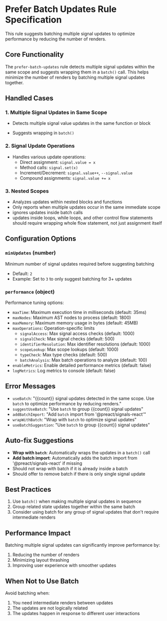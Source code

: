 # Prefer Batch Updates Rule Specification

This rule suggests batching multiple signal updates to optimize performance by reducing the number of renders.

## Core Functionality

The `prefer-batch-updates` rule detects multiple signal updates within the same scope and suggests wrapping them in a `batch()` call. This helps minimize the number of renders by batching multiple signal updates together.

## Handled Cases

### 1. Multiple Signal Updates in Same Scope

- Detects multiple signal value updates in the same function or block

- Suggests wrapping in `batch()`

### 2. Signal Update Operations

- Handles various update operations:
  - Direct assignment: `signal.value = x`
  - Method calls: `signal.set(x)`
  - Increment/Decrement: `signal.value++`, `--signal.value`
  - Compound assignments: `signal.value += x`

### 3. Nested Scopes

- Analyzes updates within nested blocks and functions
- Only reports when multiple updates occur in the same immediate scope
- ignores updates inside batch calls
- updates inside loops, while loops, and other control flow statements should require wrapping whole flow statement, not just assignment itself

## Configuration Options

### `minUpdates` (number)

Minimum number of signal updates required before suggesting batching

- Default: `2`
- Example: Set to `3` to only suggest batching for 3+ updates

### `performance` (object)

Performance tuning options:

- `maxTime`: Maximum execution time in milliseconds (default: 35ms)
- `maxNodes`: Maximum AST nodes to process (default: 1800)
- `maxMemory`: Maximum memory usage in bytes (default: 45MB)
- `maxOperations`: Operation-specific limits
  - `signalAccess`: Max signal access checks (default: 1000)
  - `signalCheck`: Max signal checks (default: 500)
  - `identifierResolution`: Max identifier resolutions (default: 1000)
  - `scopeLookup`: Max scope lookups (default: 1000)
  - `typeCheck`: Max type checks (default: 500)
  - `batchAnalysis`: Max batch operations to analyze (default: 100)
- `enableMetrics`: Enable detailed performance metrics (default: false)
- `logMetrics`: Log metrics to console (default: false)

## Error Messages

- `useBatch`: "{{count}} signal updates detected in the same scope. Use `batch` to optimize performance by reducing renders."
- `suggestUseBatch`: "Use `batch` to group {{count}} signal updates"
- `addBatchImport`: "Add `batch` import from '@preact/signals-react'"
- `wrapWithBatch`: "Wrap with `batch` to optimize signal updates"
- `useBatchSuggestion`: "Use `batch` to group {{count}} signal updates"

## Auto-fix Suggestions

- **Wrap with `batch`**: Automatically wraps the updates in a `batch()` call
- **Add batch import**: Automatically adds the batch import from '@preact/signals-react' if missing
- Should not wrap with batch if it is already inside a batch
- Should offer to remove batch if there is only single signal update

## Best Practices

1. Use `batch()` when making multiple signal updates in sequence
2. Group related state updates together within the same batch
3. Consider using batch for any group of signal updates that don't require intermediate renders

## Performance Impact

Batching multiple signal updates can significantly improve performance by:

1. Reducing the number of renders
2. Minimizing layout thrashing
3. Improving user experience with smoother updates

## When Not to Use Batch

Avoid batching when:

1. You need intermediate renders between updates
2. The updates are not logically related
3. The updates happen in response to different user interactions

